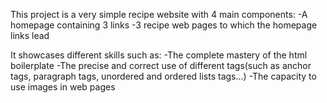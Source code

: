 This project is a very simple recipe website with 4 main components:
-A homepage containing 3 links 
-3 recipe web pages to which the homepage links lead

It showcases different skills such as:
-The complete mastery of the html boilerplate
-The precise and correct use of different tags(such as anchor tags, paragraph tags, unordered and ordered lists tags...)
-The capacity to use images in web pages
